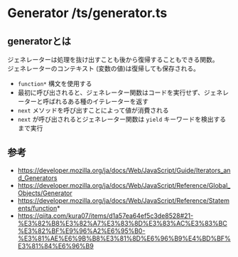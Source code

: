 # Generator /ts/generator.ts

## generatorとは

ジェネレーターは処理を抜け出すことも後から復帰することもできる関数。  
ジェネレーターのコンテキスト (変数の値)は復帰しても保存される。  

- `function*` 構文を使用する
- 最初に呼び出されると、ジェネレーター関数はコードを実行せず、ジェネレーターと呼ばれるある種のイテレーターを返す  
- `next` メソッドを呼び出すことによって値が消費される
- `next` が呼び出されるとジェネレーター関数は `yield` キーワードを検出するまで実行




## 参考

- https://developer.mozilla.org/ja/docs/Web/JavaScript/Guide/Iterators_and_Generators
- https://developer.mozilla.org/ja/docs/Web/JavaScript/Reference/Global_Objects/Generator
- https://developer.mozilla.org/ja/docs/Web/JavaScript/Reference/Statements/function* 
- https://qiita.com/kura07/items/d1a57ea64ef5c3de8528#21-%E3%82%B8%E3%82%A7%E3%83%8D%E3%83%AC%E3%83%BC%E3%82%BF%E9%96%A2%E6%95%B0-%E3%81%AE%E6%9B%B8%E3%81%8D%E6%96%B9%E4%BD%BF%E3%81%84%E6%96%B9
